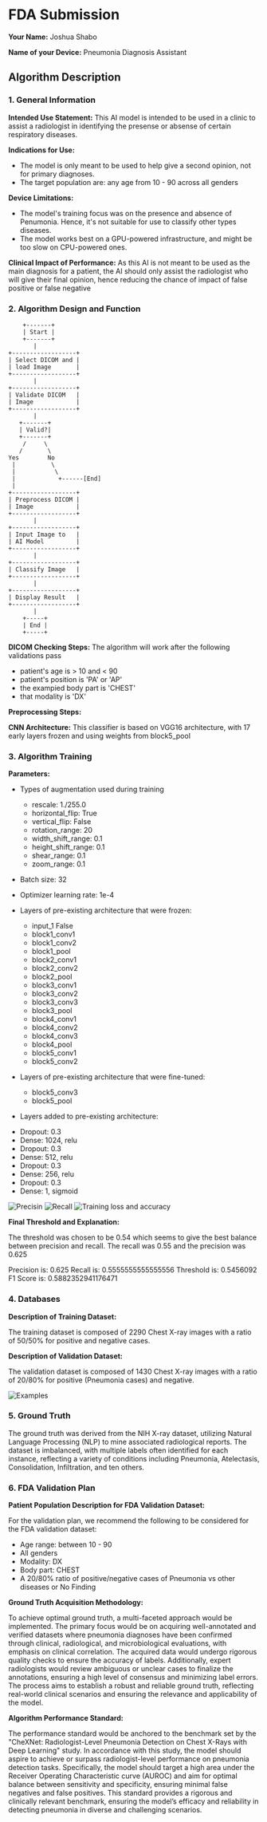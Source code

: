 # FDA  Submission

**Your Name:**
Joshua Shabo

**Name of your Device:**
Pneumonia Diagnosis Assistant

## Algorithm Description 

### 1. General Information

**Intended Use Statement:** 
This AI model is intended to be used in a clinic to assist a radiologist in identifying the presense or absense of certain respiratory diseases.

**Indications for Use:**
- The model is only meant to be used to help give a second opinion, not for primary diagnoses. 
- The target population are: any age from 10 - 90 across all genders

**Device Limitations:**
- The model's training focus was on the presence and absence of Penumonia. Hence, it's not suitable for use to classify other types diseases.
- The model works best on a GPU-powered infrastructure, and might be too slow on CPU-powered ones.

**Clinical Impact of Performance:**
As this AI is not meant to be used as the main diagnosis for a patient, the AI should only assist the radiologist who will give their final opinion, hence reducing the chance of impact of false positive or false negative 

### 2. Algorithm Design and Function
```
    +-------+
    | Start |
    +-------+
       |
+------------------+
| Select DICOM and |
| load Image       |
+------------------+
       |
+------------------+
| Validate DICOM   |
| Image            |
+------------------+
       |
   +-------+
   | Valid?|
   +-------+
    /     \
   /       \
Yes        No
 |          \
 |           \
 |            +------[End]
 |             
+------------------+ 
| Preprocess DICOM |
| Image            |
+------------------+
       |
+------------------+
| Input Image to   |
| AI Model         |
+------------------+
       |
+------------------+
| Classify Image   |
+------------------+
       |
+------------------+
| Display Result   |
+------------------+
       |
    +-----+
    | End |
    +-----+
```

**DICOM Checking Steps:**
The algorithm will work after the following validations pass

- patient's age is > 10 and < 90
- patient's position is 'PA' or 'AP'
- the exampied body part is 'CHEST'
- that modality is 'DX'

**Preprocessing Steps:**

**CNN Architecture:**
This classifier is based on VGG16 architecture, with 17 early layers frozen and using weights from block5_pool 

### 3. Algorithm Training

**Parameters:**
* Types of augmentation used during training
    - rescale: 1./255.0
    - horizontal_flip: True
    - vertical_flip: False
    - rotation_range: 20
    - width_shift_range: 0.1
    - height_shift_range: 0.1
    - shear_range: 0.1
    - zoom_range: 0.1

* Batch size: 32
* Optimizer learning rate: 1e-4
* Layers of pre-existing architecture that were frozen:
    - input_1 False
    - block1_conv1 
    - block1_conv2 
    - block1_pool 
    - block2_conv1 
    - block2_conv2 
    - block2_pool 
    - block3_conv1 
    - block3_conv2 
    - block3_conv3 
    - block3_pool 
    - block4_conv1 
    - block4_conv2 
    - block4_conv3 
    - block4_pool 
    - block5_conv1 
    - block5_conv2 

* Layers of pre-existing architecture that were fine-tuned:
    - block5_conv3 
    - block5_pool 

* Layers added to pre-existing architecture:
- Dropout: 0.3
- Dense: 1024, relu
- Dropout: 0.3
- Dense: 512, relu
- Dropout: 0.3
- Dense: 256, relu
- Dropout: 0.3
- Dense: 1, sigmoid

![Precisin](false-positive-rate.png)
![Recall](recall_rate.png)
![Training loss and accuracy](training_loss_accuracy.png)

**Final Threshold and Explanation:**

The threshold was chosen to be 0.54 which seems to give the best balance between precision and recall. The recall was 0.55 and the precision was 0.625

Precision is: 0.625
Recall is: 0.5555555555555556
Threshold is: 0.5456092
F1 Score is: 0.5882352941176471

### 4. Databases

**Description of Training Dataset:** 

The training dataset is composed of 2290 Chest X-ray images with a ratio of 50/50% for positive and negative cases.

**Description of Validation Dataset:** 

The validation dataset is composed of 1430 Chest X-ray images with a ratio of 20/80% for positive (Pneumonia cases) and negative.

![Examples](training_aug.png)

### 5. Ground Truth

The ground truth was derived from the NIH X-ray dataset, utilizing Natural Language Processing (NLP) to mine associated radiological reports. The dataset is imbalanced, with multiple labels often identified for each instance, reflecting a variety of conditions including Pneumonia, Atelectasis, Consolidation, Infiltration, and ten others.

### 6. FDA Validation Plan

**Patient Population Description for FDA Validation Dataset:**

For the validation plan, we recommend the following to be considered for the FDA validation dataset:
- Age range: between 10 - 90
- All genders
- Modality: DX
- Body part: CHEST
- A 20/80% ratio of positive/negative cases of Pneumonia vs other diseases or No Finding

**Ground Truth Acquisition Methodology:**

To achieve optimal ground truth, a multi-faceted approach would be implemented. 
The primary focus would be on acquiring well-annotated and verified datasets where pneumonia diagnoses have been confirmed through clinical, radiological, and microbiological evaluations, with emphasis on clinical correlation. The acquired data would undergo rigorous quality checks to ensure the accuracy of labels. Additionally, expert radiologists would review ambiguous or unclear cases to finalize the annotations, ensuring a high level of consensus and minimizing label errors. The process aims to establish a robust and reliable ground truth, reflecting real-world clinical scenarios and ensuring the relevance and applicability of the model.

**Algorithm Performance Standard:**

The performance standard would be anchored to the benchmark set by the "CheXNet: Radiologist-Level Pneumonia Detection on Chest X-Rays with Deep Learning" study. In accordance with this study, the model should aspire to achieve or surpass radiologist-level performance on pneumonia detection tasks. Specifically, the model should target a high area under the Receiver Operating Characteristic curve (AUROC) and aim for optimal balance between sensitivity and specificity, ensuring minimal false negatives and false positives. This standard provides a rigorous and clinically relevant benchmark, ensuring the model’s efficacy and reliability in detecting pneumonia in diverse and challenging scenarios.




